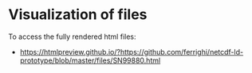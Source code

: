# Visualization of files

To access the fully rendered html files: 

- https://htmlpreview.github.io/?https://github.com/ferrighi/netcdf-ld-prototype/blob/master/files/SN99880.html
